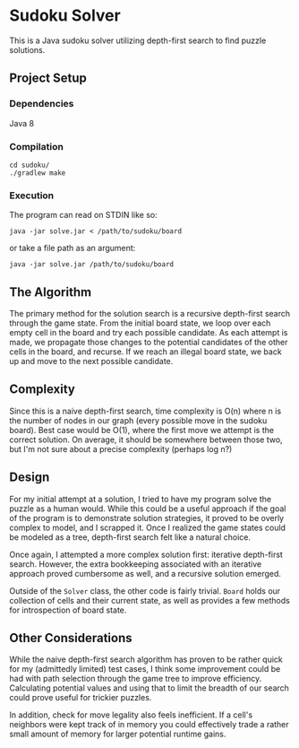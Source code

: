 # Sudoku Solver #

This is a Java sudoku solver utilizing depth-first search to find puzzle solutions.

## Project Setup ##

### Dependencies ###

Java 8

### Compilation ###

```
cd sudoku/
./gradlew make
```

### Execution ###

The program can read on STDIN like so:
```
java -jar solve.jar < /path/to/sudoku/board
```
or take a file path as an argument:
```
java -jar solve.jar /path/to/sudoku/board
```

## The Algorithm ##

The primary method for the solution search is a recursive depth-first search through the game state. From the initial board state, we loop over each empty cell in the board and try each possible candidate. As each attempt is made, we propagate those changes to the potential candidates of the other cells in the board, and recurse. If we reach an illegal board state, we back up and move to the next possible candidate.

## Complexity ##

Since this is a naive depth-first search, time complexity is O(n) where n is the number of nodes in our graph (every possible move in the sudoku board). Best case would be O(1), where the first move we attempt is the correct solution. On average, it should be somewhere between those two, but I'm not sure about a precise complexity (perhaps log n?)

## Design ##

For my initial attempt at a solution, I tried to have my program solve the puzzle as a human would. While this could be a useful approach if the goal of the program is to demonstrate solution strategies, it proved to be overly complex to model, and I scrapped it. Once I realized the game states could be modeled as a tree, depth-first search felt like a natural choice.

Once again, I attempted a more complex solution first: iterative depth-first search. However, the extra bookkeeping associated with an iterative approach proved cumbersome as well, and a recursive solution emerged.

Outside of the `Solver` class, the other code is fairly trivial. `Board` holds our collection of cells and their current state, as well as provides a few methods for introspection of board state.

## Other Considerations ##

While the naive depth-first search algorithm has proven to be rather quick for my (admittedly limited) test cases, I think some improvement could be had with path selection through the game tree to improve efficiency. Calculating potential values and using that to limit the breadth of our search could prove useful for trickier puzzles.

In addition, check for move legality also feels inefficient. If a cell's neighbors were kept track of in memory you could effectively trade a rather small amount of memory for larger potential runtime gains.